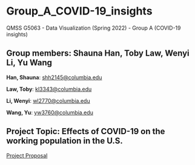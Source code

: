# Group_A_COVID-19_insights
QMSS G5063 - Data Visualization (Spring 2022) - Group A (COVID-19 insights)


## Group members: Shauna Han, Toby Law, Wenyi Li, Yu Wang

**Han, Shauna**: shh2145@columbia.edu

**Law, Toby**: kl3343@columbia.edu

**Li, Wenyi**: wl2770@columbia.edu

**Wang, Yu**: yw3760@columbia.edu


## Project Topic: Effects of COVID-19 on the working population in the U.S.

[Project Proposal](./Project_Proposal_Group_A.pdf)

